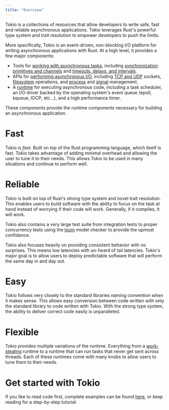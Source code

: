 ```yaml
---
title: "Overview"
---
```


Tokio is a collections of resources that allow developers to write safe, fast
and reliable asynchronous applications. Tokio leverages Rust's powerful type
system and trait resolution to empower developers to push the limits.

More specifically, Tokio is an event-driven, non-blocking I/O platform for
writing asynchronous applications with Rust. At a high level, it provides a few
major components:

- Tools for [working with asynchronous tasks][tasks], including [synchronization
  primitives and channels][sync] and [timeouts, delays, and intervals][time].
- APIs for [performing asynchronous I/O][io], including [TCP and UDP][net]
  sockets, [filesystem][fs] operations, and [process] and [signal] management.
- A [runtime] for executing asynchronous code, including a task scheduler, an
  I/O driver backed by the operating system's event queue (epoll, kqueue, IOCP,
  etc...), and a high performance timer.

These components provide the runtime components necessary for building an
asynchronous application.

[tasks]: https://docs.rs/tokio/*/tokio/#working-with-tasks
[sync]: https://docs.rs/tokio/*/tokio/sync/index.html
[time]: https://docs.rs/tokio/*/tokio/time/index.html
[io]: https://docs.rs/tokio/*/tokio/#asynchronous-io
[net]: https://docs.rs/tokio/*/tokio/net/index.html
[fs]: https://docs.rs/tokio/*/tokio/fs/index.html
[process]: https://docs.rs/tokio/*/tokio/process/index.html
[signal]: https://docs.rs/tokio/*/tokio/signal/index.html
[runtime]: https://docs.rs/tokio/*/tokio/runtime/index.html

# Fast

Tokio is _fast_. Built on top of the Rust programming language, which itself is
fast. Tokio takes advantage of adding minimal overhead and allowing the user to
tune it to their needs. This allows Tokio to be used in many situations and
continue to perform well.

# Reliable

Tokio is built on top of Rust's strong type system and novel trait resolution.
This enables users to build software with the ability to focus on the task at
hand instead of worrying if their code will work. Generally, if it compiles, it
will work.

Tokio also contains a very large test suite from integration tests to proper
concurrency tests using the [loom] model checker to provide the upmost
confidence.

Tokio also focuses heavily on providing consistent behavior with no surprises.
This means low latencies with un-heard of tail latencies. Tokio's major goal is
to allow users to deploy predictable software that will perform the same day in
and day out.

[loom]: https://github.com/tokio-rs/loom

# Easy

Tokio follows very closely to the standard libraries naming convention when it
makes sense. This allows easy conversion between code written with only the
standard library to code written with Tokio. With the strong type system, the
ability to deliver correct code easily is unparalleled.

# Flexible

Tokio provides multiple variations of the runtime. Everything from a
[work-stealing] runtime to a runtime that can run tasks that never get sent
across threads. Each of these runtimes come with many knobs to allow users to
tune them to their needs.

[work-stealing]: https://en.wikipedia.org/wiki/Work_stealing

# Get started with Tokio

If you like to read code first, complete examples can be found
[here](https://github.com/tokio-rs/tokio/tree/master/examples), or keep reading
for a step-by-step tutorial.
